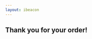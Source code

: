 ```yaml
---
layout: ibeacon
---
```


## Thank you for your order!

<script>

function getCookie(cname)
{
var name = cname + "=";
var ca = document.cookie.split(';');
for(var i=0; i<ca.length; i++) 
  {
  var c = ca[i].trim();
  if (c.indexOf(name)==0) return c.substring(name.length,c.length);
  }
return "";
}

if(decodeURIComponent(getCookie("lastViewedItemForPurchase")).indexOf("RadBeacon Custom ID") >= 0)  { 
  var order_id = window.location.search.substring(window.location.search.indexOf('amznPmtsOrderIds=')).split("&")[0].replace("amznPmtsOrderIds=", "");
  window.location = 'https://docs.google.com/forms/d/1Y4eTiGJZCf41KQYstokpKl1cCOj71QtKy4Vcr5pUPk0/viewform?entry.1377170050='+order_id; 
}


</script>
